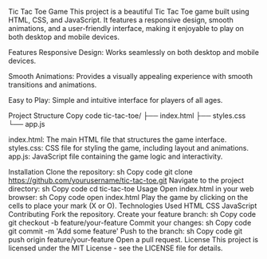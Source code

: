 Tic Tac Toe Game
This project is a beautiful Tic Tac Toe game built using HTML, CSS, and JavaScript. It features a responsive design, smooth animations, and a user-friendly interface, making it enjoyable to play on both desktop and mobile devices.


Features
Responsive Design: Works seamlessly on both desktop and mobile devices.

Smooth Animations: Provides a visually appealing experience with smooth transitions and animations.

Easy to Play: Simple and intuitive interface for players of all ages.

Project Structure
Copy code
tic-tac-toe/
├── index.html
├── styles.css
└── app.js

index.html: The main HTML file that structures the game interface.
styles.css: CSS file for styling the game, including layout and animations.
app.js: JavaScript file containing the game logic and interactivity.

Installation
Clone the repository:
sh
Copy code
git clone https://github.com/yourusername/tic-tac-toe.git
Navigate to the project directory:
sh
Copy code
cd tic-tac-toe
Usage
Open index.html in your web browser:
sh
Copy code
open index.html
Play the game by clicking on the cells to place your mark (X or O).
Technologies Used
HTML
CSS
JavaScript
Contributing
Fork the repository.
Create your feature branch:
sh
Copy code
git checkout -b feature/your-feature
Commit your changes:
sh
Copy code
git commit -m 'Add some feature'
Push to the branch:
sh
Copy code
git push origin feature/your-feature
Open a pull request.
License
This project is licensed under the MIT License - see the LICENSE file for details.
